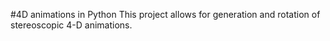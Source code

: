 #4D animations in Python
This project allows for generation and rotation of stereoscopic 4-D animations.
